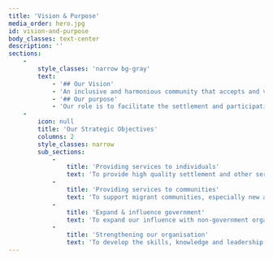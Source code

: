 ```yaml
---
title: 'Vision & Purpose'
media_order: hero.jpg
id: vision-and-purpose
body_classes: text-center
description: ''
sections:
    -
        style_classes: 'narrow bg-gray'
        text:
            - '## Our Vision'
            - 'An inclusive and harmonious community that accepts and values migrants and their contributions, and in which migrants are active participants in Australian community life.'
            - '## Our purpose'
            - 'Our role is to facilitate the settlement and participation of migrants, especially refugees, and their communities in the Perth metropolitan area.'
    -
        icon: null
        title: 'Our Strategic Objectives'
        columns: 2
        style_classes: narrow
        sub_sections:
            -
                title: 'Providing services to individuals'
                text: 'To provide high quality settlement and other services to migrants, particularly refugees and humanitarian entrants, and to develop new services based on their needs.'
            -
                title: 'Providing services to communities'
                text: 'To support migrant communities, especially new and emerging communities, to develop their skills, knowledge, independence and capacity.'
            -
                title: 'Expand & influence government'
                text: 'To expand our influence with non-government organisations, government, industry and the community to promote more responsive, inclusive and appropriate mainstream services.'
            -
                title: 'Strengthening our organisation'
                text: 'To develop the skills, knowledge and leadership within our organisation to imprive the financial sustainability, quality and responsiveness of our services.'
---
```



